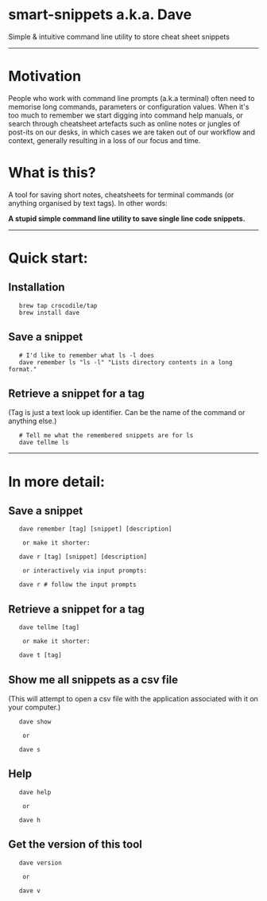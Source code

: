 smart-snippets a.k.a. Dave
===================
Simple &amp; intuitive command line utility to store cheat sheet snippets
- - - - 

# Motivation #
People who work with command line prompts (a.k.a terminal) often need to memorise long commands, parameters or configuration values. When it's too much to remember we start digging into command help manuals, or search through cheatsheet artefacts such as online notes or jungles of post-its on our desks, in which cases we are taken out of our workflow and context, generally resulting in a loss of our focus and time.

# What is this? #
A tool for saving short notes, cheatsheets for terminal commands (or anything organised by text tags). In other words:

**A stupid simple command line utility to save single line code snippets.**

- - - - 
# Quick start: #
## Installation ##
```shell
   brew tap crocodile/tap
   brew install dave
```
## Save a snippet ##
```shell
   # I'd like to remember what ls -l does
   dave remember ls "ls -l" "Lists directory contents in a long format."
```
## Retrieve a snippet for a tag ##
(Tag is just a text look up identifier. Can be the name of the command or anything else.)
```shell
   # Tell me what the remembered snippets are for ls
   dave tellme ls
```
- - - - 
# In more detail: #
## Save a snippet ##
```shell
   dave remember [tag] [snippet] [description]
```
        or make it shorter:
```shell
   dave r [tag] [snippet] [description]
```
        or interactively via input prompts:
```shell
   dave r # follow the input prompts
```
## Retrieve a snippet for a tag ##
```shell
   dave tellme [tag]
```
        or make it shorter:
```shell
   dave t [tag]
```

## Show me all snippets as a csv file ##
(This will attempt to open a csv file with the application associated with it on your computer.)
```shell
   dave show
```
        or
```shell
   dave s
```

## Help ##
```shell
   dave help
```   
        or
```shell
   dave h
```      
## Get the version of this tool ##
```shell
   dave version
```
        or
```shell
   dave v
```
